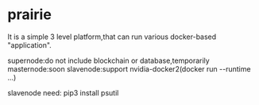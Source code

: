 # prairie
It is a simple 3 level platform,that can run various docker-based "application".

supernode:do not include blockchain or database,temporarily
masternode:soon
slavenode:support nvidia-docker2(docker run --runtime ...)

slavenode need:
  pip3 install psutil
  

